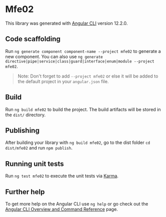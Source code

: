 # Mfe02

This library was generated with [Angular CLI](https://github.com/angular/angular-cli) version 12.2.0.

## Code scaffolding

Run `ng generate component component-name --project mfe02` to generate a new component. You can also use `ng generate directive|pipe|service|class|guard|interface|enum|module --project mfe02`.
> Note: Don't forget to add `--project mfe02` or else it will be added to the default project in your `angular.json` file. 

## Build

Run `ng build mfe02` to build the project. The build artifacts will be stored in the `dist/` directory.

## Publishing

After building your library with `ng build mfe02`, go to the dist folder `cd dist/mfe02` and run `npm publish`.

## Running unit tests

Run `ng test mfe02` to execute the unit tests via [Karma](https://karma-runner.github.io).

## Further help

To get more help on the Angular CLI use `ng help` or go check out the [Angular CLI Overview and Command Reference](https://angular.io/cli) page.
